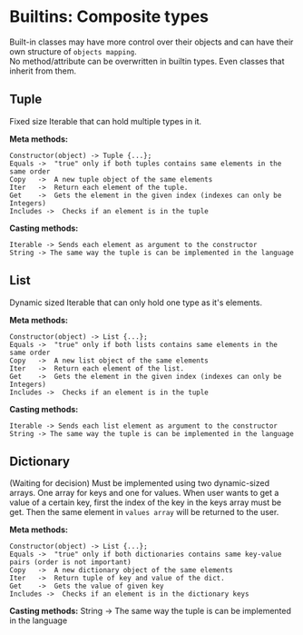 # Builtins: Composite types

Built-in classes may have more control over their objects and can have their own structure of `objects mapping`.\
No method/attribute can be overwritten in builtin types. Even classes that inherit from them.


## Tuple

Fixed size Iterable that can hold multiple types in it.

**Meta methods:**

    Constructor(object) -> Tuple {...};
    Equals ->  "true" only if both tuples contains same elements in the same order
    Copy   ->  A new tuple object of the same elements
    Iter   ->  Return each element of the tuple.
    Get    ->  Gets the element in the given index (indexes can only be Integers)
    Includes ->  Checks if an element is in the tuple

**Casting methods:**

    Iterable -> Sends each element as argument to the constructor
    String -> The same way the tuple is can be implemented in the language



## List

Dynamic sized Iterable that can only hold one type as it's elements.

**Meta methods:**

    Constructor(object) -> List {...};
    Equals ->  "true" only if both lists contains same elements in the same order
    Copy   ->  A new list object of the same elements
    Iter   ->  Return each element of the list.
    Get    ->  Gets the element in the given index (indexes can only be Integers)
    Includes ->  Checks if an element is in the tuple

**Casting methods:**

    Iterable -> Sends each list element as argument to the constructor
    String -> The same way the tuple is can be implemented in the language



## Dictionary

(Waiting for decision) Must be implemented using two dynamic-sized arrays. One array for keys and one for values.
When user wants to get a value of a certain key, first the index of the key in the keys array must be get. Then the same element in `values array` will be returned to the user.

**Meta methods:**

    Constructor(object) -> List {...};
    Equals ->  "true" only if both dictionaries contains same key-value pairs (order is not important)
    Copy   ->  A new dictionary object of the same elements
    Iter   ->  Return tuple of key and value of the dict.
    Get    ->  Gets the value of given key
    Includes ->  Checks if an element is in the dictionary keys

**Casting methods:**
    String -> The same way the tuple is can be implemented in the language
